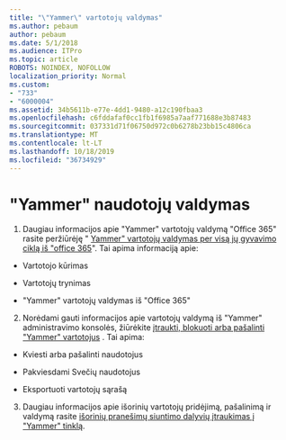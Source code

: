```yaml
---
title: "\"Yammer\" vartotojų valdymas"
ms.author: pebaum
author: pebaum
ms.date: 5/1/2018
ms.audience: ITPro
ms.topic: article
ROBOTS: NOINDEX, NOFOLLOW
localization_priority: Normal
ms.custom:
- "733"
- "6000004"
ms.assetid: 34b5611b-e77e-4dd1-9480-a12c190fbaa3
ms.openlocfilehash: c6fddafaf0cc1fb1f6985a7aaf771688e3b87483
ms.sourcegitcommit: 037331d71f06750d972c0b6278b23bb15c4806ca
ms.translationtype: MT
ms.contentlocale: lt-LT
ms.lasthandoff: 10/18/2019
ms.locfileid: "36734929"
---
```

# <a name="managing-yammer-users"></a>"Yammer" naudotojų valdymas

1. Daugiau informacijos apie "Yammer" vartotojų valdymą "Office 365" rasite peržiūrėję " [Yammer" vartotojų valdymas per visą jų gyvavimo ciklą iš "office 365](https://docs.microsoft.com/yammer/manage-yammer-users/manage-users-across-their-lifecycle)". Tai apima informaciją apie:

  - Vartotojo kūrimas

  - Vartotojų trynimas

  - "Yammer" vartotojų valdymas iš "Office 365"

2. Norėdami gauti informacijos apie vartotojų valdymą iš "Yammer" administravimo konsolės, žiūrėkite [įtraukti, blokuoti arba pašalinti "Yammer" vartotojus](http://alchemyportal.azurewebsites.net/Rule/ManageYammer%20users%20across%20their%20lifecycle%20from%20Office%20365) . Tai apima:

  - Kviesti arba pašalinti naudotojus

  - Pakviesdami Svečių naudotojus

  - Eksportuoti vartotojų sąrašą

3. Daugiau informacijos apie išorinių vartotojų pridėjimą, pašalinimą ir valdymą rasite [išorinių pranešimų siuntimo dalyvių įtraukimas į "Yammer" tinklą](https://docs.microsoft.com/yammer/work-with-external-users/add-external-participants).
